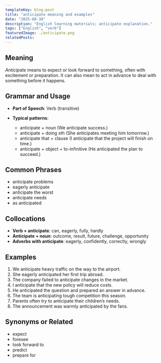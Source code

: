 ```yaml
---
templateKey: blog-post
title: "anticipate meaning and examples"
date: "2025-08-30"
description: "English learning materials; anticipate explanation."
tags: ["English", "verb"]
featuredImage: ./anticipate.png
relatedPosts:
---
```


## Meaning

_Anticipate_ means to expect or look forward to something, often with excitement or preparation. It can also mean to act in advance to deal with something before it happens.

## Grammar and Usage

- **Part of Speech**: Verb (transitive)
- **Typical patterns**:

  - anticipate + noun (We anticipate success.)
  - anticipate + doing sth (She anticipates meeting him tomorrow.)
  - anticipate that + clause (I anticipate that the project will finish on time.)
  - anticipate + object + to-infinitive (He anticipated the plan to succeed.)

## Common Phrases

- anticipate problems
- eagerly anticipate
- anticipate the worst
- anticipate needs
- as anticipated

## Collocations

- **Verb + anticipate**: can, eagerly, fully, hardly
- **Anticipate + noun**: outcome, result, future, challenge, opportunity
- **Adverbs with anticipate**: eagerly, confidently, correctly, wrongly

## Examples

1. We anticipate heavy traffic on the way to the airport.
2. She eagerly anticipated her first trip abroad.
3. The company failed to anticipate changes in the market.
4. I anticipate that the new policy will reduce costs.
5. He anticipated the question and prepared an answer in advance.
6. The team is anticipating tough competition this season.
7. Parents often try to anticipate their children’s needs.
8. The announcement was warmly anticipated by the fans.

## Synonyms or Related

- expect
- foresee
- look forward to
- predict
- prepare for
